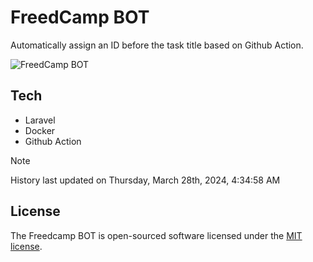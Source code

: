 # FreedCamp BOT

Automatically assign an ID before the task title based on Github Action.

![FreedCamp BOT](https://repository-images.githubusercontent.com/737932867/7d34798b-2680-471c-b089-a78a718d3d6a)

## Tech

- Laravel
- Docker
- Github Action

> [!NOTE]  
> History last updated on Thursday, March 28th, 2024, 4:34:58 AM

## License

The Freedcamp BOT is open-sourced software licensed under the [MIT license](https://opensource.org/licenses/MIT).
